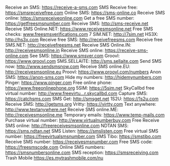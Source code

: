 Receive an SMS: https://receive-a-sms.com
SMS Receive free: https://smsreceivefree.com
Online SMS: https://sms-online.co
Receive SMS online: https://smsreceiveonline.com
Get a free SMS number: https://getfreesmsnumber.com
Receive SMS: http://sms-receive.net
Receive SMS Online.NET: https://www.receivesmsonline.net
Free SMS checks: www.freesmsverifications.com
7 SIM.NET: http://7sim.net
HS3X: http://hs3x.com
Receive free SMS: http://receivefreesms.com
Receive free SMS.NET: http://receivefreesms.net
Receive SMS Online.IN: http://receivesmsonline.in
Receive SMS online: https://receive-sms-online.com
See SMS: https://www.smsver.com
Groovl: https://www.groovl.com
SMS.SELLAITE: http://sms.sellaite.com
Send SMS now: http://www.sendsmsnow.com
Receive SMS online.EU: http://receivesmsonline.eu
Proovl: https://www.proovl.com/numbers
Anon SMS: https://anon-sms.com
Hide my numbers: http://hidemynumbers.com
Pinger: https://www.pinger.com
Free online phone: https://www.freeonlinephone.org
5SIM: https://5sim.net
SkyCallbd free virtual number: http://www.freevirtu...r.skycallbd.com
Capture SMS: https://catchsms.com
SMS Get: http://smsget.net
1S2U: https://1s2u.com
Receive SMS: http://getsms.org
Vritty: https://virtty.com
Text anywhere: http://www.textanywhere.net
Receive SMS online.ME: http://receivesmsonline.me
Temporary emails: https://www.temp-mails.com
Purchase virtual number: http://www.virtualnumberbuy.com
Free Receive SMS online: http://freereceivesmsonline.com
NDTAN SMS: https://sms.ndtan.net
SMS Listen: https://smslisten.com
Free virtual SMS number: https://freevirtualsmsnumber.com
SMS Tibo: https://smstibo.com
Receive SMS number: https://receivesmsnumber.com
Free SMS code: https://freesmscode.com
Online SMS numbers: https://smsnumbersonline.com
SMS reception: https://smsreceiving.com
Trash Mobile https://es.mytrashmobile.com/nu
